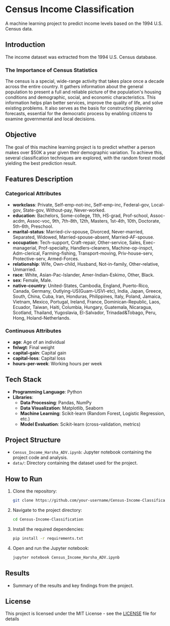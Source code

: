 # Census Income Classification

A machine learning project to predict income levels based on the 1994 U.S. Census data.

## Introduction

The income dataset was extracted from the 1994 U.S. Census database.

### The Importance of Census Statistics

The census is a special, wide-range activity that takes place once a decade across the entire country. It gathers information about the general population to present a full and reliable picture of the population's housing conditions and demographic, social, and economic characteristics. This information helps plan better services, improve the quality of life, and solve existing problems. It also serves as the basis for constructing planning forecasts, essential for the democratic process by enabling citizens to examine governmental and local decisions.

## Objective

The goal of this machine learning project is to predict whether a person makes over $50K a year given their demographic variation. To achieve this, several classification techniques are explored, with the random forest model yielding the best prediction result.

## Features Description

### Categorical Attributes
- **workclass**: Private, Self-emp-not-inc, Self-emp-inc, Federal-gov, Local-gov, State-gov, Without-pay, Never-worked.
- **education**: Bachelors, Some-college, 11th, HS-grad, Prof-school, Assoc-acdm, Assoc-voc, 9th, 7th-8th, 12th, Masters, 1st-4th, 10th, Doctorate, 5th-6th, Preschool.
- **marital-status**: Married-civ-spouse, Divorced, Never-married, Separated, Widowed, Married-spouse-absent, Married-AF-spouse.
- **occupation**: Tech-support, Craft-repair, Other-service, Sales, Exec-managerial, Prof-specialty, Handlers-cleaners, Machine-op-inspct, Adm-clerical, Farming-fishing, Transport-moving, Priv-house-serv, Protective-serv, Armed-Forces.
- **relationship**: Wife, Own-child, Husband, Not-in-family, Other-relative, Unmarried.
- **race**: White, Asian-Pac-Islander, Amer-Indian-Eskimo, Other, Black.
- **sex**: Female, Male.
- **native-country**: United-States, Cambodia, England, Puerto-Rico, Canada, Germany, Outlying-US(Guam-USVI-etc), India, Japan, Greece, South, China, Cuba, Iran, Honduras, Philippines, Italy, Poland, Jamaica, Vietnam, Mexico, Portugal, Ireland, France, Dominican-Republic, Laos, Ecuador, Taiwan, Haiti, Columbia, Hungary, Guatemala, Nicaragua, Scotland, Thailand, Yugoslavia, El-Salvador, Trinadad&Tobago, Peru, Hong, Holand-Netherlands.

### Continuous Attributes
- **age**: Age of an individual
- **fnlwgt**: Final weight
- **capital-gain**: Capital gain
- **capital-loss**: Capital loss
- **hours-per-week**: Working hours per week

## Tech Stack

- **Programming Language**: Python
- **Libraries**:
  - **Data Processing**: Pandas, NumPy
  - **Data Visualization**: Matplotlib, Seaborn
  - **Machine Learning**: Scikit-learn (Random Forest, Logistic Regression, etc.)
  - **Model Evaluation**: Scikit-learn (cross-validation, metrics)

## Project Structure

- `Census_Income_Harsha_ADV.ipynb`: Jupyter notebook containing the project code and analysis.
- `data/`: Directory containing the dataset used for the project.

## How to Run

1. Clone the repository:
    ```bash
    git clone https://github.com/your-username/Census-Income-Classification.git
    ```
2. Navigate to the project directory:
    ```bash
    cd Census-Income-Classification
    ```
3. Install the required dependencies:
    ```bash
    pip install -r requirements.txt
    ```
4. Open and run the Jupyter notebook:
    ```bash
    jupyter notebook Census_Income_Harsha_ADV.ipynb
    ```

## Results

- Summary of the results and key findings from the project.

## License

This project is licensed under the MIT License - see the [LICENSE](LICENSE) file for details
